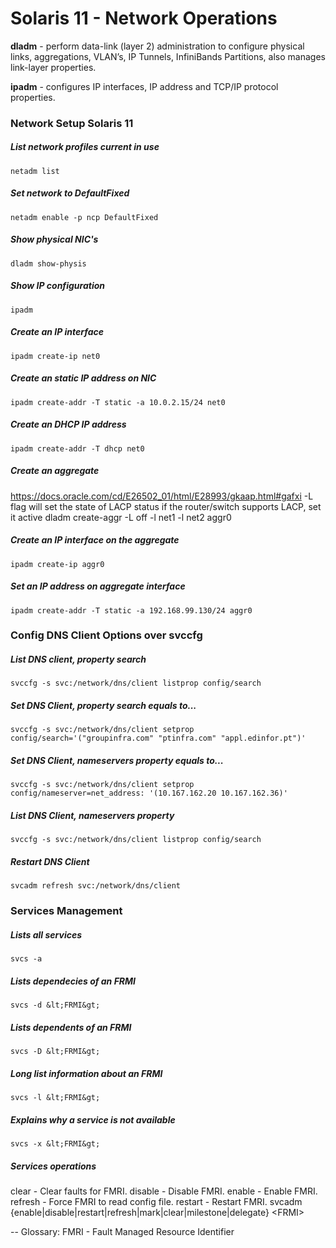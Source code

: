 # Solaris 11 - Network Operations

**dladm** - perform data-link (layer 2) administration to configure physical links, aggregations, VLAN’s, IP Tunnels, InfiniBands Partitions, also manages link-layer properties.

**ipadm** - configures IP interfaces, IP address and TCP/IP protocol properties.

### Network Setup Solaris 11
#####  List network profiles current in use
    netadm list
##### Set network to DefaultFixed
    netadm enable -p ncp DefaultFixed
##### Show physical NIC's
    dladm show-physis
##### Show IP configuration
    ipadm
#####  Create an IP interface
    ipadm create-ip net0
##### Create an static IP address on NIC
    ipadm create-addr -T static -a 10.0.2.15/24 net0
##### Create an DHCP IP address
    ipadm create-addr -T dhcp net0
##### Create an aggregate
https://docs.oracle.com/cd/E26502_01/html/E28993/gkaap.html#gafxi
-L flag will set the state of LACP status
if the router/switch supports LACP, set it active
    dladm create-aggr -L off -l net1 -l net2 aggr0
##### Create an IP interface on the aggregate
    ipadm create-ip aggr0
##### Set an IP address on aggregate interface
    ipadm create-addr -T static -a 192.168.99.130/24 aggr0


### Config DNS Client Options over svccfg
##### List DNS client, property search
    svccfg -s svc:/network/dns/client listprop config/search
##### Set DNS Client, property search equals to...
    svccfg -s svc:/network/dns/client setprop config/search='("groupinfra.com" "ptinfra.com" "appl.edinfor.pt")'
##### Set DNS Client, nameservers property equals to...
    svccfg -s svc:/network/dns/client setprop config/nameserver=net_address: '(10.167.162.20 10.167.162.36)'
##### List DNS Client, nameservers property
    svccfg -s svc:/network/dns/client listprop config/search
##### Restart DNS Client
    svcadm refresh svc:/network/dns/client

### Services Management
##### Lists all services
    svcs -a
##### Lists dependecies of an FRMI
    svcs -d &lt;FRMI&gt;
##### Lists dependents of an FRMI
    svcs -D &lt;FRMI&gt;
##### Long list information about an FRMI
    svcs -l &lt;FRMI&gt;
##### Explains why a service is not available
    svcs -x &lt;FRMI&gt;

##### Services operations
clear - Clear faults for FMRI.
disable - Disable FMRI.
enable - Enable FMRI.
refresh - Force FMRI to read config file.
restart - Restart FMRI.
svcadm {enable|disable|restart|refresh|mark|clear|milestone|delegate} &lt;FRMI&gt;

--
Glossary:
FMRI - Fault Managed Resource Identifier
